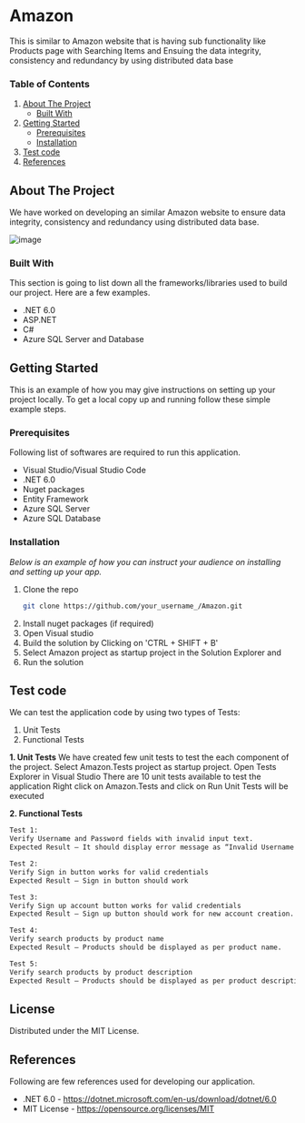 # Amazon
This is similar to Amazon website that is having sub functionality like Products page with Searching Items and Ensuing the data integrity, consistency and redundancy by using distributed data base

<!-- TABLE OF CONTENTS -->
### Table of Contents
  <ol>
    <li>
      <a href="#about-the-project">About The Project</a>
      <ul>
        <li><a href="#built-with">Built With</a></li>
      </ul>
    </li>
    <li>
      <a href="#getting-started">Getting Started</a>
      <ul>
        <li><a href="#prerequisites">Prerequisites</a></li>
        <li><a href="#installation">Installation</a></li>
      </ul>
    </li>
    <li><a href="#Test code">Test code</a></li>
    <li><a href="#references">References</a></li>
  </ol>



<!-- ABOUT THE PROJECT -->
## About The Project

We have worked on developing an similar Amazon website to ensure data integrity, consistency and redundancy using distributed data base.

![image](https://user-images.githubusercontent.com/43805517/196080147-bb2e9ccd-6878-49ef-bd59-621e56f82fc0.png)


### Built With

This section is going to list down all the frameworks/libraries used to build our project. Here are a few examples.
* .NET 6.0
* ASP.NET
* C#
* Azure SQL Server and Database


<!-- GETTING STARTED -->
## Getting Started

This is an example of how you may give instructions on setting up your project locally.
To get a local copy up and running follow these simple example steps.

### Prerequisites

Following list of softwares are required to run this application.
* Visual Studio/Visual Studio Code
* .NET 6.0
* Nuget packages
* Entity Framework
* Azure SQL Server
* Azure SQL Database

### Installation

_Below is an example of how you can instruct your audience on installing and setting up your app._

1. Clone the repo
   ```sh
   git clone https://github.com/your_username_/Amazon.git
   ```
2. Install nuget packages (if required)
3. Open Visual studio
4. Build the solution by Clicking on 'CTRL + SHIFT + B'
5. Select Amazon project as startup project in the Solution Explorer and
6. Run the solution

<!-- TEST CODE -->
## Test code
We can test the application code by using two types of Tests:
1. Unit Tests
2. Functional Tests

**1. Unit Tests**
We have created few unit tests to test the each component of the project.
Select Amazon.Tests project as startup project.
Open Tests Explorer in Visual Studio
There are 10 unit tests available to test the application
Right click on Amazon.Tests and click on Run
Unit Tests will be executed

**2. Functional Tests**
```sh 
Test 1:
Verify Username and Password fields with invalid input text. 
Expected Result – It should display error message as “Invalid Username or Password” 
```

```sh
Test 2:
Verify Sign in button works for valid credentials 
Expected Result – Sign in button should work
```

```sh
Test 3:
Verify Sign up account button works for valid credentials 
Expected Result – Sign up button should work for new account creation.  
```

```sh
Test 4:
Verify search products by product name
Expected Result – Products should be displayed as per product name.
```

```sh
Test 5:
Verify search products by product description
Expected Result – Products should be displayed as per product description.
```

<!-- LICENSE -->
## License

Distributed under the MIT License.


<!-- REFERENCES -->
## References
Following are few references used for developing our application.
* .NET 6.0 - https://dotnet.microsoft.com/en-us/download/dotnet/6.0
* MIT License - https://opensource.org/licenses/MIT
